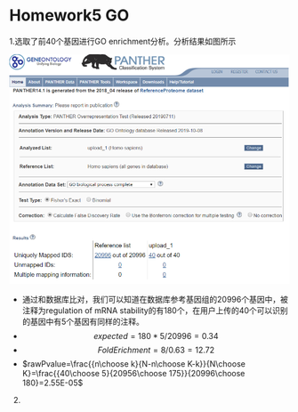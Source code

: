 # Homework5 GO

1.选取了前40个基因进行GO enrichment分析。分析结果如图所示

![alt text]( https://github.com/qingningmengguodong/bioinfo_tsinghua/blob/master/img/enrichment.png )

* 通过和数据库比对，我们可以知道在数据库参考基因组的20996个基因中，被注释为regulation of mRNA stability的有180个，在用户上传的40个可以识别的基因中有5个基因有同样的注释。
* $$ expected=180*5/20996=0.34$$
* $$Fold Erichment=8/0.63=12.72$$
* $rawPvalue=\frac{{n\choose k}{N-n\choose K-k}}{N\choose K}=\frac{{40\choose 5}{20956\choose 175}}{20996\choose 180}=2.55E-05$

2.
